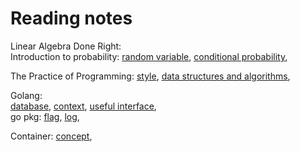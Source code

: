 # Reading notes

Linear Algebra Done Right:  
Introduction to probability:
[random variable](./probability/random_variable.md),
[conditional probability](./probability/conditional_probability.md),

The Practice of Programming:
[style](./practice/style.md),
[data structures and algorithms](./practice/algorithm.md),

Golang:  
[database](./golang/database.md), [context](./golang/context.md),
[useful interface](./golang/useful_interface.md),  
go pkg:
[flag](./golang/pkg/flag.md),
[log](./golang/pkg/log.md),

Container: [concept](./container/concept.md),
